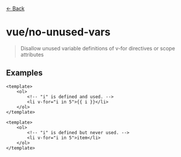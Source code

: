 [&#x2190; Back](./)
# vue/no-unused-vars

> Disallow unused variable definitions of v-for directives or scope attributes

 

## Examples

<code-highlight>
 
<div slot="correct">

```vue
<template>
    <ol>
        <!-- "i" is defined and used. -->
        <li v-for="i in 5">{{ i }}</li>
    </ol>
</template>
```

</div>

 
<div slot="incorrect">

```vue
<template>
    <ol>
        <!-- "i" is defined but never used. -->
        <li v-for="i in 5">item</li>
    </ol>
</template>
```

</div>

 
</code-highlight>

